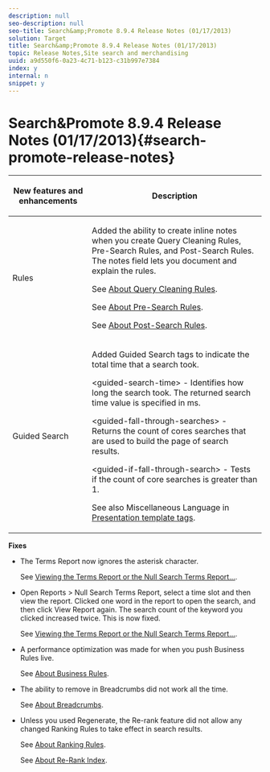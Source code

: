 ```yaml
---
description: null
seo-description: null
seo-title: Search&amp;Promote 8.9.4 Release Notes (01/17/2013)
solution: Target
title: Search&amp;Promote 8.9.4 Release Notes (01/17/2013)
topic: Release Notes,Site search and merchandising
uuid: a9d550f6-0a23-4c71-b123-c31b997e7384
index: y
internal: n
snippet: y
---
```


# Search&amp;Promote 8.9.4 Release Notes (01/17/2013){#search-promote-release-notes}

<table id="table_27B1D387802541DB80C450DEB838D020"> 
 <thead> 
  <tr> 
   <th colname="col1" class="entry"> <p>New features and enhancements </p> </th> 
   <th colname="col2" class="entry"> <p>Description </p> </th> 
  </tr> 
 </thead>
 <tbody> 
  <tr> 
   <td colname="col1"> <p>Rules </p> </td> 
   <td colname="col2"> <p> Added the ability to create inline notes when you create Query Cleaning Rules, Pre-Search Rules, and Post-Search Rules. The notes field lets you document and explain the rules. </p> <p>See <a href="../c-about-rules-menu/c-about-query-cleaning-rules.md#concept_17F3CDDC3C8A4128AF092A82B777B86C" format="dita" scope="local"> About Query Cleaning Rules</a>. </p> <p>See <a href="../c-about-rules-menu/c-about-pre-search-rules.md#concept_5BF84BB6FACB4645BA9CB7496A01CD1F" format="dita" scope="local"> About Pre-Search Rules</a>. </p> <p>See <a href="../c-about-rules-menu/c-about-post-search-rules.md#concept_AF6ADFCC0ADF4A788003964939917FDE" format="dita" scope="local"> About Post-Search Rules</a>. </p> </td> 
  </tr> 
  <tr> 
   <td colname="col1"> <p>Guided Search </p> </td> 
   <td colname="col2"> <p> Added Guided Search tags to indicate the total time that a search took. </p> <p> <span class="codeph"> &lt;guided-search-time&gt;</span> - Identifies how long the search took. The returned search time value is specified in ms. </p> <p> <span class="codeph"> &lt;guided-fall-through-searches&gt;</span> - Returns the count of cores searches that are used to build the page of search results. </p> <p> <span class="codeph"> &lt;guided-if-fall-through-search&gt;</span> - Tests if the count of core searches is greater than 1. </p> <p>See also Miscellaneous Language in <a href="../c-appendices/c-templates.md#reference_F1BBF616BCEC4AD7B2548ECD3CA74C64" format="dita" scope="local"> Presentation template tags</a>. </p> </td> 
  </tr> 
 </tbody> 
</table>

**Fixes**

* The Terms Report now ignores the asterisk character.

  See [Viewing the Terms Report or the Null Search Terms Report...](../c-about-reports-menu/c-about-reports-menu.md#task_53B7ED1582DD4B0E8376546A7AFC789A). 

* Open Reports > Null Search Terms Report, select a time slot and then view the report. Clicked one word in the report to open the search, and then click View Report again. The search count of the keyword you clicked increased twice. This is now fixed.

  See [Viewing the Terms Report or the Null Search Terms Report...](../c-about-reports-menu/c-about-reports-menu.md#task_53B7ED1582DD4B0E8376546A7AFC789A). 

* A performance optimization was made for when you push Business Rules live.

  See [About Business Rules](../c-about-rules-menu/c-about-business-rules.md#concept_2A93D76216754D3D8412CDEA00BD26BD). 

* The ability to remove in Breadcrumbs did not work all the time.

  See [About Breadcrumbs](../c-about-design-menu/c-about-breadcrumbs.md#concept_FB8A943C594A4A1593B118141DA61F03). 

* Unless you used Regenerate, the Re-rank feature did not allow any changed Ranking Rules to take effect in search results.

  See [About Ranking Rules](../c-about-rules-menu/c-about-ranking-rules.md#concept_F555C076759B4E81B925441CFE707397).

  See [About Re-Rank Index](../c-about-index-menu/c-about-re-rank-index.md#concept_147B0A9FCD51451787DA898E06F7C692).

